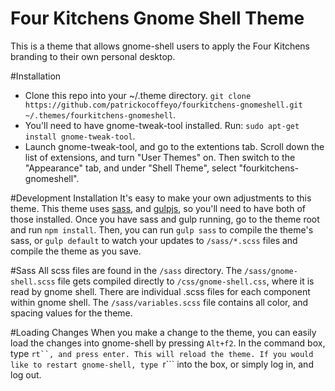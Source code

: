 Four Kitchens Gnome Shell Theme
==============================

This is a theme that allows gnome-shell users to apply the Four Kitchens branding to their own personal desktop.

#Installation
 - Clone this repo into your ~/.theme directory. ```git clone https://github.com/patrickocoffeyo/fourkitchens-gnomeshell.git ~/.themes/fourkitchens-gnomeshell```.
 - You'll need to have gnome-tweak-tool installed. Run: ```sudo apt-get install gnome-tweak-tool```.
 - Launch gnome-tweak-tool, and go to the extentions tab. Scroll down the list of extensions, and turn "User Themes" on. Then switch to the "Appearance" tab, and under "Shell Theme", select "fourkitchens-gnomeshell".

#Development Installation
It's easy to make your own adjustments to this theme. This theme uses [sass](http://sass-lang.com), and [gulpjs](http://gulpjs.com), so you'll need to have both of those installed. Once you have sass and gulp running, go to the theme root and run ```npm install```. Then, you can run ```gulp sass``` to compile the theme's sass, or ```gulp default``` to watch your updates to ```/sass/*.scss``` files and compile the theme as you save.

#Sass
All scss files are found in the ```/sass``` directory. The ```/sass/gnome-shell.scss``` file gets compiled directly to ```/css/gnome-shell.css```, where it is read by gnome shell. There are individual .scss files for each component within gnome shell. The ```/sass/variables.scss``` file contains all color, and spacing values for the theme.

#Loading Changes
When you make a change to the theme, you can easily load the changes into gnome-shell by pressing ```Alt+f2```. In the command box, type ```rt``, and press enter. This will reload the theme. If you would like to restart gnome-shell, type ```r``` into the box, or simply log in, and log out.

